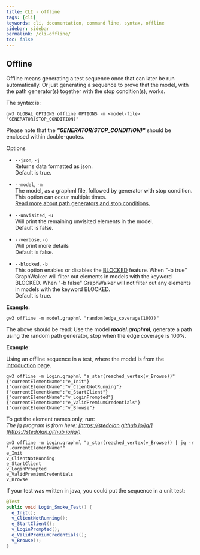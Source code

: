 ```yaml
---
title: CLI - offline
tags: [cli]
keywords: cli, documentation, command line, syntax, offline
sidebar: sidebar
permalink: /cli-offline/
toc: false
---
```



## Offline

Offline means generating a test sequence once that can later be run automatically. Or just generating a sequence to prove that the model, with the path generator(s) together with the stop condition(s), works.

The syntax is:

```
gw3 GLOBAL_OPTIONS offline OPTIONS -m <model-file> "GENERATOR(STOP_CONDITION)"
```

Please note that the ***"GENERATOR(STOP_CONDITION)"*** should be enclosed within double-quotes.

Options

* `--json`, `-j`<br>
Returns data formatted as json.<br>
Default is true.

* `--model`, `-m`<br>
The model, as a graphml file, followed by generator with stop condition.<br>
This option can occur multiple times.<br>
[Read more about path generators and stop conditions.](/generators_and_stop_conditions)

* `--unvisited`, `-u`<br>
Will print the remaining unvisited elements in the model.<br>
Default is false.

* `--verbose`, `-o`<br>
Will print more details<br>
Default is false.

* `--blocked`, `-b`<br>
This option enables or disables the [BLOCKED](/yed_model_syntax#keywords) feature. When "-b true" GraphWalker will filter out elements in models with the keyword BLOCKED. When "-b false" GraphWalker will not filter out any elements in models with the keyword BLOCKED. <br>
Default is true.

**Example:**<br>
```
gw3 offline -m model.graphml "random(edge_coverage(100))"
```

The above should be read: Use the model ***model.graphml***, generate a path using the random path generator,
stop when the edge coverage is 100%.

**Example:**<br>

Using an offline sequence in a test, where the model is from the [introduction](/introduction) page.

```
gw3 offline -m Login.graphml "a_star(reached_vertex(v_Browse))"
{"currentElementName":"e_Init"}
{"currentElementName":"v_ClientNotRunning"}
{"currentElementName":"e_StartClient"}
{"currentElementName":"v_LoginPrompted"}
{"currentElementName":"e_ValidPremiumCredentials"}
{"currentElementName":"v_Browse"}
```

To get the element names only, run:<br>
_The jq program is from here: [https://stedolan.github.io/jq/](https://stedolan.github.io/jq/)_ 

```
gw3 offline -m Login.graphml "a_star(reached_vertex(v_Browse)) | jq -r '.currentElementName'"
e_Init
v_ClientNotRunning
e_StartClient
v_LoginPrompted
e_ValidPremiumCredentials
v_Browse
```

If your test was written in java, you could put the sequence in a unit test:

```java
@Test
public void Login_Smoke_Test() {
  e_Init();
  v_ClientNotRunning();
  e_StartClient();
  v_LoginPrompted();
  e_ValidPremiumCredentials();
  v_Browse();
}
```
